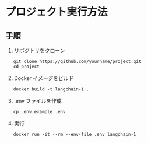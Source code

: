 # プロジェクト実行方法

## 手順

1. リポジトリをクローン
```
   git clone https://github.com/yourname/project.git
   cd project
```
2. Docker イメージをビルド
```
   docker build -t langchain-1 .
```
3. .env ファイルを作成
```
   cp .env.example .env
```
4. 実行
```
   docker run -it --rm --env-file .env langchain-1
```
